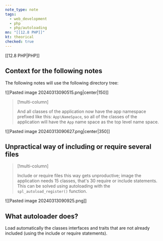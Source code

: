 ```yaml
---
note_type: note
tags:
  - web_development
  - php
  - php/autoloading
mn: "[[12.8 PHP]]"
kt: theorical
checked: true
---
```

[[12.8 PHP|PHP]]
## Context for the following notes
The following notes will use the following directory tree: 

 ![[Pasted image 20240313090515.png|center|150]]
>[!multi-column]
>
>And all classes of the application now have the app namespace prefixed like this: `App\NameSpace`, so all of the classes of the application will have the `App` name space as the top level name space.
>
![[Pasted image 20240313090627.png|center|350]]


## Unpractical way of including or require several files
>[!multi-column]
>
>Include or require files this way gets unproductive; image the application needs 15 classes, that's 30 require or include statements. This can be solved using autoloading with the `spl_autoload_register()` function.
> 
![[Pasted image 20240313090925.png]]

## What autoloader does?
Load automatically the classes interfaces and traits that are not already included (using the include or require statements). 
